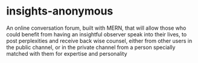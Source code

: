 # insights-anonymous
An online conversation forum, built with MERN, that will allow those who could benefit from having an insightful observer speak into their lives, to post perplexities and receive back wise counsel, either from other users in the public channel, or in the private channel from a person specially matched with them for expertise and personality
